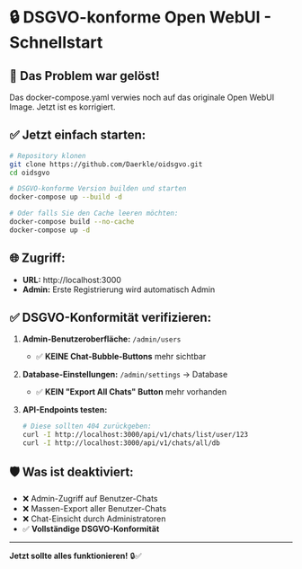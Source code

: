 # 🔒 **DSGVO-konforme Open WebUI - Schnellstart**

## 🚨 **Das Problem war gelöst!**
Das docker-compose.yaml verwies noch auf das originale Open WebUI Image. Jetzt ist es korrigiert.

## ✅ **Jetzt einfach starten:**

```bash
# Repository klonen
git clone https://github.com/Daerkle/oidsgvo.git
cd oidsgvo

# DSGVO-konforme Version builden und starten
docker-compose up --build -d

# Oder falls Sie den Cache leeren möchten:
docker-compose build --no-cache
docker-compose up -d
```

## 🌐 **Zugriff:**
- **URL:** http://localhost:3000
- **Admin:** Erste Registrierung wird automatisch Admin

## ✅ **DSGVO-Konformität verifizieren:**

1. **Admin-Benutzeroberfläche:** `/admin/users`
   - ✅ **KEINE Chat-Bubble-Buttons** mehr sichtbar

2. **Database-Einstellungen:** `/admin/settings` → Database  
   - ✅ **KEIN "Export All Chats" Button** mehr vorhanden

3. **API-Endpoints testen:**
   ```bash
   # Diese sollten 404 zurückgeben:
   curl -I http://localhost:3000/api/v1/chats/list/user/123
   curl -I http://localhost:3000/api/v1/chats/all/db
   ```

## 🛡️ **Was ist deaktiviert:**
- ❌ Admin-Zugriff auf Benutzer-Chats
- ❌ Massen-Export aller Benutzer-Chats  
- ❌ Chat-Einsicht durch Administratoren
- ✅ **Vollständige DSGVO-Konformität**

---
**Jetzt sollte alles funktionieren!** 🔒✅